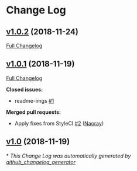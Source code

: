 # Change Log

## [v1.0.2](https://github.com/naoray/dark-tailwind-preset/tree/v1.0.2) (2018-11-24)
[Full Changelog](https://github.com/naoray/dark-tailwind-preset/compare/v1.0.1...v1.0.2)

## [v1.0.1](https://github.com/naoray/dark-tailwind-preset/tree/v1.0.1) (2018-11-19)
[Full Changelog](https://github.com/naoray/dark-tailwind-preset/compare/v1.0...v1.0.1)

**Closed issues:**

- readme-imgs [\#1](https://github.com/Naoray/dark-tailwind-preset/issues/1)

**Merged pull requests:**

- Apply fixes from StyleCI [\#2](https://github.com/Naoray/dark-tailwind-preset/pull/2) ([Naoray](https://github.com/Naoray))

## [v1.0](https://github.com/naoray/dark-tailwind-preset/tree/v1.0) (2018-11-19)


\* *This Change Log was automatically generated by [github_changelog_generator](https://github.com/skywinder/Github-Changelog-Generator)*
